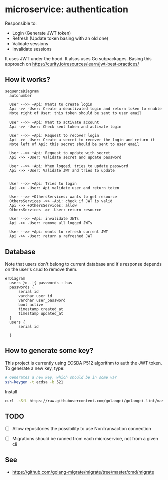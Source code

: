 # microservice: authentication

Responsible to:

- Login (Generate JWT token)
- Refresh (Update token basing with an old one)
- Validate sessions
- Invalidate sessions

It uses JWT under the hood. It alsos uses Go subpackages.
Basing this approach on https://curity.io/resources/learn/jwt-best-practices/


## How it works?


```mermaid
sequenceDiagram
  autonumber

  User -->> +Api: Wants to create login
  Api ->> -User: Create a deactivated login and return token to enable
  Note right of User: this token should be sent to user email

  User -->> +Api: Want to activate account
  Api ->> -User: Check sent token and activate login

  User -->> +Api: Request to recover login
  Api ->> -User: Create a secret to recover the login and return it
  Note left of Api: this secret should be sent to user email

  User -->> +Api: Request to update with secret
  Api ->> -User: Validate secret and update password

  User -->> +Api: When logged, tries to update password
  Api ->> -User: Validate JWT and tries to update


  User -->> +Api: Tries to login
  Api ->> -User: Api validate user and return token

  User -->> +OthersServices: wants to get resource
  OthersServices ->> -Api: check if JWT is valid
  Api ->> +OthersServices: allow
  OthersServices ->> -User: return resource

  User -->> +Api: invalidate JWTs
  Api ->> -User: remove all logged JWTs

  User -->> +Api: wants to refresh current JWT
  Api ->> -User: return a refreshed JWT
```


## Database

Note that users don't belong to current database and it's response depends on
the user's crud to remove them.

```mermaid
erDiagram
  users }o--|{ passwords : has
  passwords {
      serial id
      varchar user_id
      varchar user_password
      bool active
      timestamp created_at
      timestamp updated_at
  }
  users {
      serial id

  }
```

## How to generate some key?

This project is currently using ECSDA P512 algorithm to auth the JWT token.
To generate a new key, type:

```bash
# Generates a new key, which should be in some var
ssh-keygen -t ecdsa -b 521
```


Install

```bash
curl -sSfL https://raw.githubusercontent.com/golangci/golangci-lint/master/install.sh | sh -s -- -b $(go env GOPATH)/bin v1.45.2
```

## TODO

- [ ] Allow repositories the possibility to use NonTransaction connection
- [ ] Migrations should be runned from each microservice, not from a given cli


## See

- https://github.com/golang-migrate/migrate/tree/master/cmd/migrate


